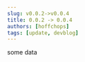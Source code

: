 ```yaml
---
slug: v0.0.2->v0.0.4
title: 0.0.2 -> 0.0.4
authors: [hoffchops]
tags: [update, devblog]
---
```


some data